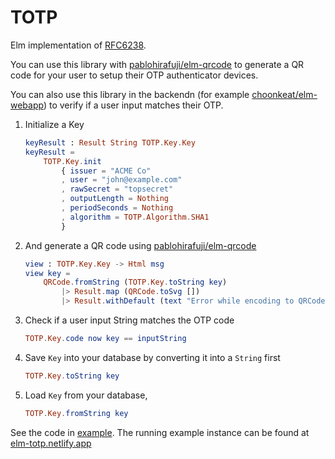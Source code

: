 # TOTP

Elm implementation of [RFC6238](https://datatracker.ietf.org/doc/html/rfc6238).

You can use this library with [pablohirafuji/elm-qrcode](https://package.elm-lang.org/packages/pablohirafuji/elm-qrcode/latest/) to generate a QR code for your user to setup their OTP authenticator devices.

You can also use this library in the backendn (for example [choonkeat/elm-webapp](https://github.com/choonkeat/elm-webapp)) to verify if a user input matches their OTP.

1. Initialize a Key

    ```elm
    keyResult : Result String TOTP.Key.Key
    keyResult =
        TOTP.Key.init
            { issuer = "ACME Co"
            , user = "john@example.com"
            , rawSecret = "topsecret"
            , outputLength = Nothing
            , periodSeconds = Nothing
            , algorithm = TOTP.Algorithm.SHA1
            }
    ```

2. And generate a QR code using [pablohirafuji/elm-qrcode](https://package.elm-lang.org/packages/pablohirafuji/elm-qrcode/latest/)

    ```elm
    view : TOTP.Key.Key -> Html msg
    view key =
        QRCode.fromString (TOTP.Key.toString key)
            |> Result.map (QRCode.toSvg [])
            |> Result.withDefault (text "Error while encoding to QRCode.")
    ```

3. Check if a user input String matches the OTP code

    ```elm
    TOTP.Key.code now key == inputString
    ```

4. Save `Key` into your database by converting it into a `String` first

    ```elm
    TOTP.Key.toString key
    ```

5. Load `Key` from your database,
    ```elm
    TOTP.Key.fromString key
    ```

See the code in [example](https://github.com/choonkeat/elm-totp/tree/main/example). The running example instance can be found at [elm-totp.netlify.app](https://elm-totp.netlify.app)
